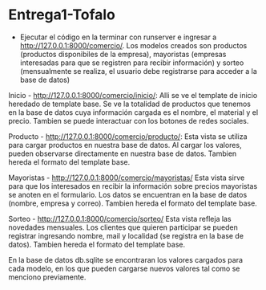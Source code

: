 # Entrega1-Tofalo
- Ejecutar el código en la terminar con runserver e ingresar a http://127.0.0.1:8000/comercio/.
Los modelos creados son productos (productos disponibiles de la empresa), mayoristas (empresas interesadas para que se registren para recibir información) y sorteo (mensualmente se realiza, el usuario debe registrarse para acceder a la base de datos)

Inicio - http://127.0.0.1:8000/comercio/inicio/:
Alli se ve el template de inicio heredado de template base. Se ve la totalidad de productos que tenemos en la base de datos cuya información cargada es el nombre, el material y el precio.
Tambien se puede interactuar con los botones de redes sociales.

Producto - http://127.0.0.1:8000/comercio/producto/:
Esta vista se utiliza para cargar productos en nuestra base de datos. Al cargar los valores, pueden observarse directamente en nuestra base de datos. Tambien hereda el formato del template base. 

Mayoristas - http://127.0.0.1:8000/comercio/mayoristas/
Esta vista sirve para que los interesados en recibir la información sobre precios mayoristas se anoten en el formulario. Los datos se encuentran en la base de datos (nombre, empresa y correo). Tambien hereda el formato del template base.

Sorteo - http://127.0.0.1:8000/comercio/sorteo/
Esta vista refleja las novedades mensuales. Los clientes que quieren participar se pueden registrar ingresando nombre, mail y localidad (se registra en la base de datos). Tambien hereda el formato del template base.

En la base de datos db.sqlite se encontraran los valores cargados para cada modelo, en los que pueden cargarse nuevos valores tal como se menciono previamente.
